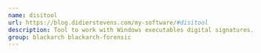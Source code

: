 ```yaml
---
name: disitool
url: https://blog.didierstevens.com/my-software/#disitool
description: Tool to work with Windows executables digital signatures.
group: blackarch blackarch-forensic
---
```

